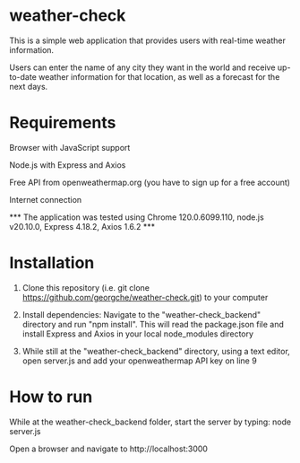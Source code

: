 # weather-check
This is a simple web application that provides users with real-time weather information.  

Users can enter the name of any city they want in the world and receive up-to-date weather information for that location, as well as a forecast for the next days. 

# Requirements
Browser with JavaScript support

Node.js with Express and Axios

Free API from openweathermap.org (you have to sign up for a free account)

Internet connection

*** The application was tested using Chrome 120.0.6099.110, node.js v20.10.0, Express 4.18.2, Axios 1.6.2 ***

# Installation
1) Clone this repository (i.e. git clone https://github.com/georgche/weather-check.git) to your computer

2) Install dependencies: Navigate to the "weather-check_backend" directory and run "npm install". This will read the package.json file and install Express and Axios in your local node_modules directory 

3) While still at the "weather-check_backend" directory, using a text editor, open server.js and add your openweathermap API key on line 9

# How to run
While at the weather-check_backend folder, start the server by typing: node server.js 

Open a browser and navigate to http://localhost:3000
